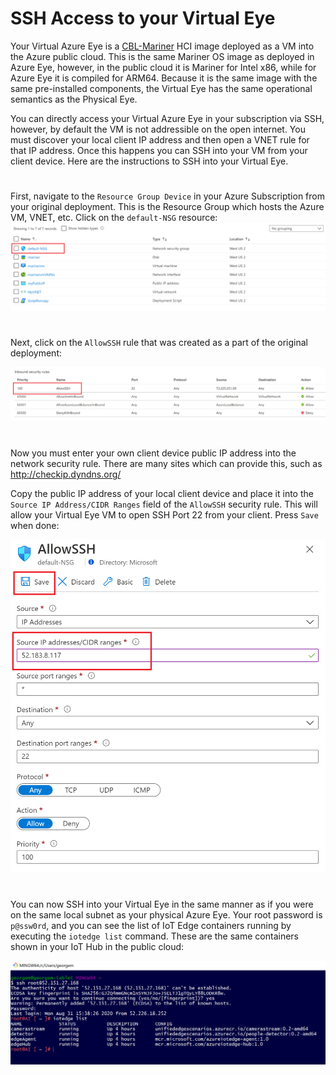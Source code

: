 # SSH Access to your Virtual Eye


Your Virtual Azure Eye is a 
[CBL-Mariner](https://github.com/microsoft/CBL-Mariner)
 HCI image deployed as a VM into the Azure public cloud. This is the  same Mariner OS image as deployed in Azure Eye, however, in the public cloud it is Mariner for Intel x86, while for Azure Eye it is compiled for ARM64. Because it is the same image with the same pre-installed components, the Virtual Eye has the same operational semantics as the Physical Eye.


You can directly access your Virtual Azure Eye in your subscription via SSH, however, by default the VM is not addressible on the open internet.  You must discover your local client IP address and then open a VNET rule for that IP address.  Once this happens you can SSH into your VM from your client device.  Here are the instructions to SSH into your Virtual Eye.

#


First, navigate to the `Resource Group Device` in your Azure Subscription from your original deployment. This is the Resource Group which hosts the Azure VM, VNET, etc. Click on the `default-NSG` resource:
![Eye VM](/images/NSG.png)

#

Next, click on the `AllowSSH` rule that was created as a part of the original deployment:

![Eye VM](/images/Allow-SSH.PNG)

#

Now you must enter your own client device public IP address into the network security rule. There are many sites which can provide this, such as http://checkip.dyndns.org/

Copy the public IP address of your local client device and place it into the `Source IP Address/CIDR Ranges` field of the `AllowSSH` security rule. This will allow your Virtual Eye VM to open SSH Port 22 from your client.  Press `Save` when done:

![Eye VM](/images/Allow-SSH-Rule.PNG)

#

You can now SSH into your Virtual Eye in the same manner as if you were on the same local subnet as your physical Azure Eye.  Your root password is `p@ssw0rd`, and you can see the list of IoT Edge containers running by executing the `iotedge list` command.  These are the same containers shown in your IoT Hub in the public cloud:

![Eye VM](/images/SSH-Bash.PNG)

